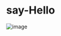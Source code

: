 # say-Hello
![image](https://user-images.githubusercontent.com/111012084/223324316-fee851b2-3020-4911-9942-1f55feb889c6.png)
